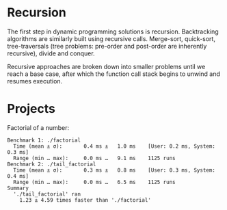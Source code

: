 # Recursion

The first step in dynamic programming solutions is recursion. Backtracking
algorithms are similarly built using recursive calls. Merge-sort, quick-sort,
tree-traversals (tree problems: pre-order and post-order are inherently
recursive), divide and conquer.

Recursive approaches are broken down into smaller problems until we reach a
base case, after which the function call stack begins to unwind and resumes
execution.

# Projects

Factorial of a number:
```
Benchmark 1: ./factorial
  Time (mean ± σ):       0.4 ms ±   1.0 ms    [User: 0.2 ms, System: 0.3 ms]
  Range (min … max):     0.0 ms …   9.1 ms    1125 runs
Benchmark 2: ./tail_factorial
  Time (mean ± σ):       0.3 ms ±   0.8 ms    [User: 0.3 ms, System: 0.4 ms]
  Range (min … max):     0.0 ms …   6.5 ms    1125 runs
Summary
  './tail_factorial' ran
    1.23 ± 4.59 times faster than './factorial'
```

